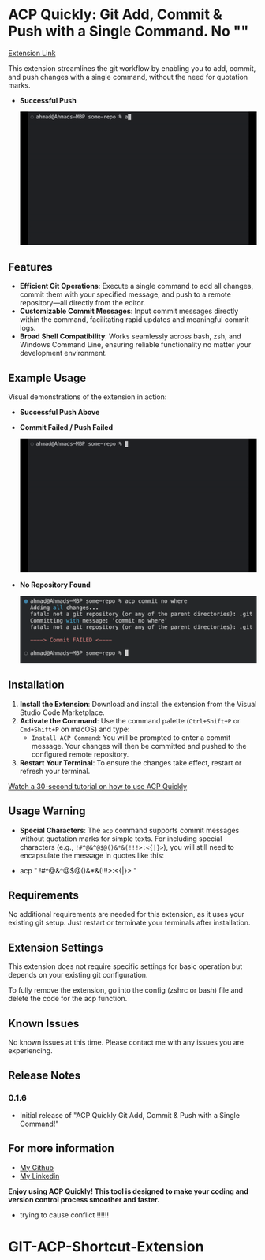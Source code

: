 # ACP Quickly: Git Add, Commit & Push with a Single Command. No ""

[Extension Link](https://marketplace.visualstudio.com/items?itemName=AhmadNYC.acp-git-commands)

This extension streamlines the git workflow by enabling you to add, commit, and push changes with a single command, without the need for quotation marks.

- **Successful Push**

  ![Successful Push](./images/SuccesfulPush.gif)

## Features

- **Efficient Git Operations**: Execute a single command to add all changes, commit them with your specified message, and push to a remote repository—all directly from the editor.
- **Customizable Commit Messages**: Input commit messages directly within the command, facilitating rapid updates and meaningful commit logs.
- **Broad Shell Compatibility**: Works seamlessly across bash, zsh, and Windows Command Line, ensuring reliable functionality no matter your development environment.

## Example Usage

Visual demonstrations of the extension in action:

- **Successful Push Above**

- **Commit Failed / Push Failed**

  ![Commit Failed](./images/CommitFailed.gif)

- **No Repository Found**

  ![No Repo](./images/NoRepo.png)

## Installation

1. **Install the Extension**: Download and install the extension from the Visual Studio Code Marketplace.
2. **Activate the Command**: Use the command palette (`Ctrl+Shift+P` or `Cmd+Shift+P` on macOS) and type:
   - `Install ACP Command`: You will be prompted to enter a commit message. Your changes will then be committed and pushed to the configured remote repository.
3. **Restart Your Terminal**: To ensure the changes take effect, restart or refresh your terminal.

[Watch a 30-second tutorial on how to use ACP Quickly](https://www.youtube.com/watch?v=2lgWcGbtaz4)

## Usage Warning

- **Special Characters**: The `acp` command supports commit messages without quotation marks for simple texts. For including special characters (e.g., `!#^@&^@$@()&*&(!!!>:<{|}>`), you will still need to encapsulate the message in quotes like this:

- acp " !#^@&^@$@()&\*&(!!!>:<{|}> "

## Requirements

No additional requirements are needed for this extension, as it uses your existing git setup. Just restart or terminate your terminals after installation.

## Extension Settings

This extension does not require specific settings for basic operation but depends on your existing git configuration.

To fully remove the extension, go into the config (zshrc or bash) file and delete the code for the acp function.

## Known Issues

No known issues at this time. Please contact me with any issues you are experiencing.

## Release Notes

### 0.1.6

- Initial release of "ACP Quickly Git Add, Commit & Push with a Single Command!"

## For more information

- [My Github](https://github.com/AhmxdNYC)
- [My Linkedin](https://www.linkedin.com/in/ahmad-hamza-/)

**Enjoy using ACP Quickly! This tool is designed to make your coding and version control process smoother and faster.**
- trying to cause conflict !!!!!!
# GIT-ACP-Shortcut-Extension
